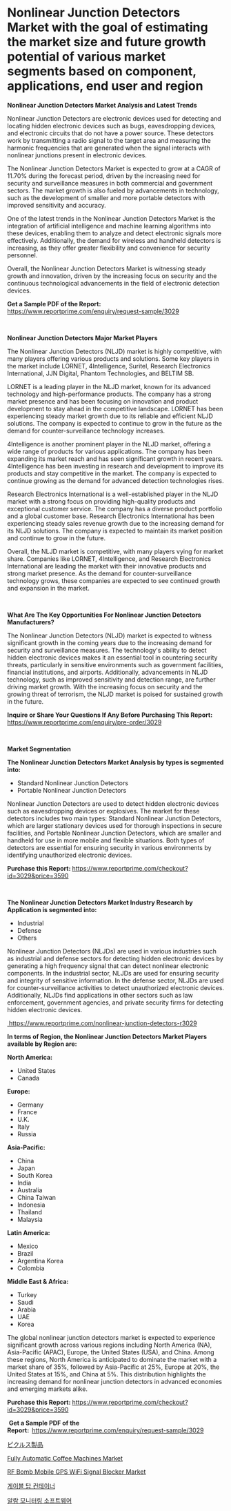 <p><h1>Nonlinear Junction Detectors Market with the goal of estimating the market size and future growth potential of various market segments based on component, applications, end user and region</h1></p><p><strong>Nonlinear Junction Detectors Market Analysis and Latest Trends</strong></p>
<p><p>Nonlinear Junction Detectors are electronic devices used for detecting and locating hidden electronic devices such as bugs, eavesdropping devices, and electronic circuits that do not have a power source. These detectors work by transmitting a radio signal to the target area and measuring the harmonic frequencies that are generated when the signal interacts with nonlinear junctions present in electronic devices.</p><p>The Nonlinear Junction Detectors Market is expected to grow at a CAGR of 11.70% during the forecast period, driven by the increasing need for security and surveillance measures in both commercial and government sectors. The market growth is also fueled by advancements in technology, such as the development of smaller and more portable detectors with improved sensitivity and accuracy.</p><p>One of the latest trends in the Nonlinear Junction Detectors Market is the integration of artificial intelligence and machine learning algorithms into these devices, enabling them to analyze and detect electronic signals more effectively. Additionally, the demand for wireless and handheld detectors is increasing, as they offer greater flexibility and convenience for security personnel.</p><p>Overall, the Nonlinear Junction Detectors Market is witnessing steady growth and innovation, driven by the increasing focus on security and the continuous technological advancements in the field of electronic detection devices.</p></p>
<p><strong>Get a Sample PDF of the Report:&nbsp;</strong> <a href="https://www.reportprime.com/enquiry/request-sample/3029">https://www.reportprime.com/enquiry/request-sample/3029</a></p>
<p>&nbsp;</p>
<p><strong>Nonlinear Junction Detectors Major Market Players</strong></p>
<p><p>The Nonlinear Junction Detectors (NLJD) market is highly competitive, with many players offering various products and solutions. Some key players in the market include LORNET, 4Intelligence, Suritel, Research Electronics International, JJN Digital, Phantom Technologies, and BELTIM SB.</p><p>LORNET is a leading player in the NLJD market, known for its advanced technology and high-performance products. The company has a strong market presence and has been focusing on innovation and product development to stay ahead in the competitive landscape. LORNET has been experiencing steady market growth due to its reliable and efficient NLJD solutions. The company is expected to continue to grow in the future as the demand for counter-surveillance technology increases.</p><p>4Intelligence is another prominent player in the NLJD market, offering a wide range of products for various applications. The company has been expanding its market reach and has seen significant growth in recent years. 4Intelligence has been investing in research and development to improve its products and stay competitive in the market. The company is expected to continue growing as the demand for advanced detection technologies rises.</p><p>Research Electronics International is a well-established player in the NLJD market with a strong focus on providing high-quality products and exceptional customer service. The company has a diverse product portfolio and a global customer base. Research Electronics International has been experiencing steady sales revenue growth due to the increasing demand for its NLJD solutions. The company is expected to maintain its market position and continue to grow in the future.</p><p>Overall, the NLJD market is competitive, with many players vying for market share. Companies like LORNET, 4Intelligence, and Research Electronics International are leading the market with their innovative products and strong market presence. As the demand for counter-surveillance technology grows, these companies are expected to see continued growth and expansion in the market.</p></p>
<p>&nbsp;</p>
<p><strong>What Are The Key Opportunities For Nonlinear Junction Detectors Manufacturers?</strong></p>
<p><p>The Nonlinear Junction Detectors (NLJD) market is expected to witness significant growth in the coming years due to the increasing demand for security and surveillance measures. The technology's ability to detect hidden electronic devices makes it an essential tool in countering security threats, particularly in sensitive environments such as government facilities, financial institutions, and airports. Additionally, advancements in NLJD technology, such as improved sensitivity and detection range, are further driving market growth. With the increasing focus on security and the growing threat of terrorism, the NLJD market is poised for sustained growth in the future.</p></p>
<p><strong>Inquire or Share Your Questions If Any Before Purchasing This Report:</strong> <a href="https://www.reportprime.com/enquiry/pre-order/3029">https://www.reportprime.com/enquiry/pre-order/3029</a></p>
<p>&nbsp;</p>
<p><strong>Market Segmentation</strong></p>
<p><strong>The Nonlinear Junction Detectors Market Analysis by types is segmented into:</strong></p>
<p><ul><li>Standard Nonlinear Junction Detectors</li><li>Portable Nonlinear Junction Detectors</li></ul></p>
<p><p>Nonlinear Junction Detectors are used to detect hidden electronic devices such as eavesdropping devices or explosives. The market for these detectors includes two main types: Standard Nonlinear Junction Detectors, which are larger stationary devices used for thorough inspections in secure facilities, and Portable Nonlinear Junction Detectors, which are smaller and handheld for use in more mobile and flexible situations. Both types of detectors are essential for ensuring security in various environments by identifying unauthorized electronic devices.</p></p>
<p><strong>Purchase this Report:&nbsp;</strong><a href="https://www.reportprime.com/checkout?id=3029&price=3590">https://www.reportprime.com/checkout?id=3029&price=3590</a></p>
<p>&nbsp;</p>
<p><strong>The Nonlinear Junction Detectors Market Industry Research by Application is segmented into:</strong></p>
<p><ul><li>Industrial</li><li>Defense</li><li>Others</li></ul></p>
<p><p>Nonlinear Junction Detectors (NLJDs) are used in various industries such as industrial and defense sectors for detecting hidden electronic devices by generating a high frequency signal that can detect nonlinear electronic components. In the industrial sector, NLJDs are used for ensuring security and integrity of sensitive information. In the defense sector, NLJDs are used for counter-surveillance activities to detect unauthorized electronic devices. Additionally, NLJDs find applications in other sectors such as law enforcement, government agencies, and private security firms for detecting hidden electronic devices.</p></p>
<p><a href="https://www.reportprime.com/nonlinear-junction-detectors-r3029">&nbsp;https://www.reportprime.com/nonlinear-junction-detectors-r3029</a></p>
<p><strong>In terms of Region, the Nonlinear Junction Detectors Market Players available by Region are:</strong></p>
<p>
    <p> <strong> North America: </strong>
        <ul>
            <li>United States</li>
            <li>Canada</li>
        </ul>
        </p> 
    <p> <strong> Europe: </strong>
        <ul>
            <li>Germany</li>
            <li>France</li>
            <li>U.K.</li>
            <li>Italy</li>
            <li>Russia</li>
        </ul>
        </p> 
    <p> <strong> Asia-Pacific: </strong>
        <ul>
            <li>China</li>
            <li>Japan</li>
            <li>South Korea</li>
            <li>India</li>
            <li>Australia</li>
            <li>China Taiwan</li>
            <li>Indonesia</li>
            <li>Thailand</li>
            <li>Malaysia</li>
        </ul>
        </p> 
    <p> <strong> Latin America: </strong>
        <ul>
            <li>Mexico</li>
            <li>Brazil</li>
            <li>Argentina Korea</li>
            <li>Colombia</li>
        </ul>
        </p> 
    <p> <strong> Middle East & Africa: </strong>
        <ul>
            <li>Turkey</li>
            <li>Saudi</li>
            <li>Arabia</li>
            <li>UAE</li>
            <li>Korea</li>
        </ul>
    </p>
    </p>
<p><p>The global nonlinear junction detectors market is expected to experience significant growth across various regions including North America (NA), Asia-Pacific (APAC), Europe, the United States (USA), and China. Among these regions, North America is anticipated to dominate the market with a market share of 35%, followed by Asia-Pacific at 25%, Europe at 20%, the United States at 15%, and China at 5%. This distribution highlights the increasing demand for nonlinear junction detectors in advanced economies and emerging markets alike.</p></p>
<p><strong>Purchase this Report: </strong><a href="https://www.reportprime.com/checkout?id=3029&price=3590">https://www.reportprime.com/checkout?id=3029&price=3590</a></p>
<p>&nbsp;<strong>Get a Sample PDF of the Report:&nbsp;&nbsp;</strong><a href="https://www.reportprime.com/enquiry/request-sample/3029">https://www.reportprime.com/enquiry/request-sample/3029</a></p>
<p><strong></strong></p>
<p><p><a href="https://github.com/dadanedu33/Market-Research-Report-List-1/blob/main/974699272671.md">ピクルス製品</a></p><p><a href="https://issuu.com/reportprime-2/docs/fully-automatic-coffee-machines-market-size-2030.p">Fully Automatic Coffee Machines Market</a></p><p><a href="https://github.com/IzaiahBartell/Market-Research-Report-List-1/blob/main/rf-bomb-mobile-gps-wifi-signal-blocker-market.md">RF Bomb Mobile GPS WiFi Signal Blocker Market</a></p><p><a href="https://github.com/Hubertstyenger6685/Market-Research-Report-List-1/blob/main/813758869522.md">게이블 탑 컨테이너</a></p><p><a href="https://github.com/anton65482023/Market-Research-Report-List-1/blob/main/182385069523.md">알람 모니터링 소프트웨어</a></p></p>